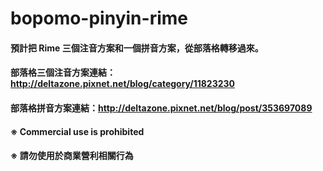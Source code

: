 # bopomo-pinyin-rime
#### 預計把 Rime 三個注音方案和一個拼音方案，從部落格轉移過來。
#### 部落格三個注音方案連結：http://deltazone.pixnet.net/blog/category/11823230
#### 部落格拼音方案連結：http://deltazone.pixnet.net/blog/post/353697089
####    
#### ※ Commercial use is prohibited
#### ※ 請勿使用於商業營利相關行為
